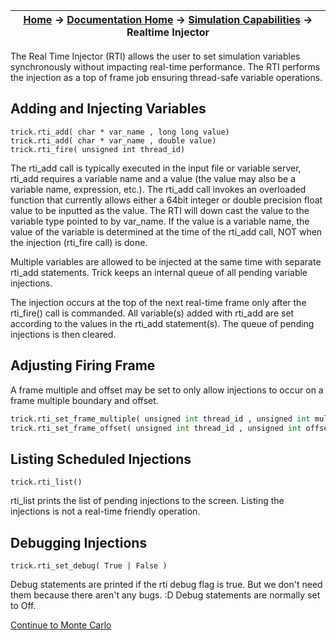 | [Home](/trick) → [Documentation Home](../Documentation-Home) → [Simulation Capabilities](Simulation-Capabilities) → Realtime Injector |
|------------------------------------------------------------------|

The Real Time Injector (RTI) allows the user to set simulation variables
synchronously without impacting real-time performance.  The RTI performs the injection
as a top of frame job ensuring thread-safe variable operations.

## Adding and Injecting Variables

```
trick.rti_add( char * var_name , long long value)
trick.rti_add( char * var_name , double value)
trick.rti_fire( unsigned int thread_id)
```

The rti_add call is typically executed in the input file or variable server,
rti_add requires a variable name and a value (the value may also be a variable name, expression, etc.).
The rti_add call invokes an overloaded function that currently allows either a 64bit integer or double
precision float value to be inputted as the value. The RTI will down cast the
value to the variable type pointed to by var_name.  If the value is a variable name, the value of the
variable is determined at the time of the rti_add call, NOT when the injection (rti_fire call) is done.

Multiple variables are allowed to be injected at the same time with separate
rti_add statements. Trick keeps an internal queue of all pending variable injections.

The injection occurs at the top of the next real-time frame only after the rti_fire() call is commanded.
All variable(s) added with rti_add are set according to the values in the rti_add statement(s).
The queue of pending injections is then cleared.

## Adjusting Firing Frame

A frame multiple and offset may be set to only allow injections to occur on a frame multiple boundary
and offset.

```python
trick.rti_set_frame_multiple( unsigned int thread_id , unsigned int mult )
trick.rti_set_frame_offset( unsigned int thread_id , unsigned int offset )
```

## Listing Scheduled Injections

```
trick.rti_list()
```

rti_list prints the list of pending injections to the screen.
Listing the injections is not a real-time friendly operation.

## Debugging Injections

```
trick.rti_set_debug( True | False )
```

Debug statements are printed if the rti debug flag is true.  But we don't need them
because there aren't any bugs. :D  Debug statements are normally set to Off.

[Continue to Monte Carlo](UserGuide-Monte-Carlo)
